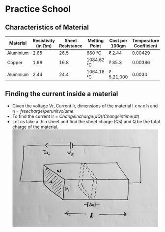 # Practice School

## Characteristics of Material

| Material  | Resistivity (in &#8486;m) | Sheet Resistance | Melting Point | Cost per 100gm | Temperature Coefficient |
| - | - | - | - | - | - |
| Aluminium  | 2.65 | 26.5 | 660 &#8451; | &#8377; 2.44 | 0.00429 |
| Copper  | 1.68 | 16.8 | 1084.62 &#8451; | &#8377; 85.3 | 0.00386 |
| Aluminium  | 2.44 | 24.4 | 1064.18 &#8451; | &#8377; 5,21,000 | 0.0034 |

## Finding the current inside a material

- Given the voltage Vr, Current Ir, dimensions of the material l x w x h and n = $free charge/per unit volume$.
- To find the current Ir = $Change in charge(dQ) / Change in time (dt)$
- Let us take a thin sheet and find the sheet charge (Qs) and Q be the total charge of the material.
  ![Diagram](docs/1.jpg)
